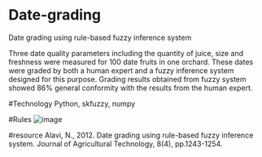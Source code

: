 # Date-grading
Date grading using rule-based fuzzy inference system

Three date quality parameters including the quantity of juice, size and freshness were measured for 100 date fruits in one orchard. These dates were graded by both a human expert and a fuzzy inference system designed for this purpose. Grading results obtained from fuzzy system showed 86% general conformity with the results from the human expert.

#Technology
Python, skfuzzy, numpy

#Rules
![image](https://user-images.githubusercontent.com/46111662/171332120-30f1e470-017e-4268-a865-0aafdb182931.png)

#resource
Alavi, N., 2012. Date grading using rule-based fuzzy inference system. Journal of Agricultural Technology, 8(4), pp.1243-1254.


